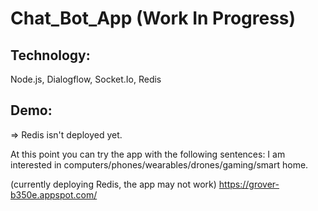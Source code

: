 # Chat_Bot_App (Work In Progress)
## Technology:
Node.js, Dialogflow, Socket.Io, Redis
## Demo:
=> Redis isn't deployed yet. 

At this point you can try the app with the following sentences:
I am interested in computers/phones/wearables/drones/gaming/smart home.

(currently deploying Redis, the app may not work)
https://grover-b350e.appspot.com/
